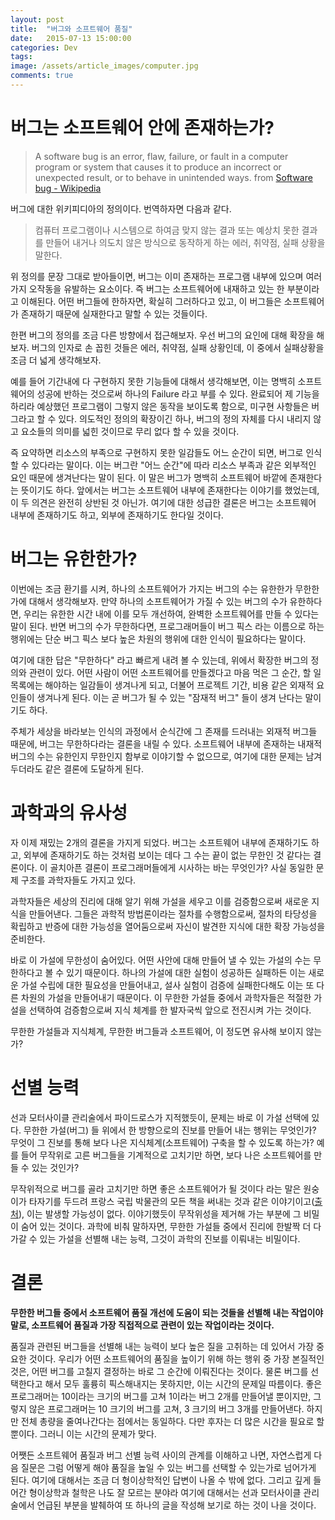 ```yaml
---
layout: post
title:  "버그와 소프트웨어 품질"
date:   2015-07-13 15:00:00
categories: Dev
tags: 
image: /assets/article_images/computer.jpg
comments: true
---
```

# 버그는 소프트웨어 안에 존재하는가?
> A software bug is an error, flaw, failure, or fault in a computer program or system that causes it to produce an incorrect or unexpected result, or to behave in unintended ways. from [Software bug - Wikipedia](https://en.wikipedia.org/wiki/Software_bug)

버그에 대한 위키피디아의 정의이다. 번역하자면 다음과 같다.

> 컴퓨터 프로그램이나 시스템으로 하여금 맞지 않는 결과 또는 예상치 못한 결과를 만들어 내거나 의도치 않은 방식으로 동작하게 하는 에러, 취약점, 실패 상황을 말한다.

위 정의를 문장 그대로 받아들이면, 버그는 이미 존재하는 프로그램 내부에 있으며 여러가지 오작동을 유발하는 요소이다. 즉 버그는 소프트웨어에 내재하고 있는 한 부분이라고 이해된다. 어떤 버그들에 한하자면, 확실히 그러하다고 있고, 이 버그들은 소프트웨어가 존재하기 때문에 실재한다고 말할 수 있는 것들이다.

한편 버그의 정의를 조금 다른 방향에서 접근해보자. 우선 버그의 요인에 대해 확장을 해보자. 버그의 인자로 손 꼽힌 것들은 에러, 취약점, 실패 상황인데, 이 중에서 실패상황을 조금 더 넓게 생각해보자.

예를 들어 기간내에 다 구현하지 못한 기능들에 대해서 생각해보면, 이는 명백히 소프트웨어의 성공에 반하는 것으로써 하나의 Failure 라고 부를 수 있다. 완료되어 제 기능을 하리라 예상했던 프로그램이 그렇지 않은 동작을 보이도록 함으로, 미구현 사항들은 버그라고 할 수 있다. 의도적인 정의의 확장이긴 하나, 버그의 정의 자체를 다시 내리지 않고 요소들의 의미를 넓힌 것이므로 무리 없다 할 수 있을 것이다. 

즉 요약하면 리소스의 부족으로 구현하지 못한 일감들도 어느 순간이 되면, 버그로 인식할 수 있다라는 말이다. 이는 버그란 "어느 순간"에 따라 리소스 부족과 같은 외부적인 요인 때문에 생겨난다는 말이 된다. 이 말은 버그가 명백히 소프트웨어 바깥에 존재한다는 뜻이기도 하다. 앞에서는 버그는 소프트웨어 내부에 존재한다는 이야기를 했었는데, 이 두 의견은 완전히 상반된 것 아닌가. 여기에 대한 성급한 결론은 버그는 소프트웨어 내부에 존재하기도 하고, 외부에 존재하기도 한다일 것이다.

# 버그는 유한한가?
이번에는 조금 환기를 시켜, 하나의 소프트웨어가 가지는 버그의 수는 유한한가 무한한가에 대해서 생각해보자. 만약 하나의 소프트웨어가 가질 수 있는 버그의 수가 유한하다면, 우리는 유한한 시간 내에 이를 모두 개선하여, 완벽한 소프트웨어를 만들 수 있다는 말이 된다. 반면 버그의 수가 무한하다면, 프로그래머들이 버그 픽스 라는 이름으로 하는 행위에는 단순 버그 픽스 보다 높은 차원의 행위에 대한 인식이 필요하다는 말이다.

여기에 대한 답은 "무한하다" 라고 빠르게 내려 볼 수 있는데, 위에서 확장한 버그의 정의와 관련이 있다. 어떤 사람이 어떤 소프트웨어를 만들겠다고 마음 먹은 그 순간, 할 일 목록에는 해야하는 일감들이 생겨나게 되고, 더불어 프로젝트 기간, 비용 같은 외재적 요인들이 생겨나게 된다. 이는 곧 버그가 될 수 있는 "잠재적 버그" 들이 생겨 난다는 말이기도 하다.

주체가 세상을 바라보는 인식의 과정에서 순식간에 그 존재를 드러내는 외재적 버그들 때문에, 버그는 무한하다라는 결론을 내릴 수 있다. 소프트웨어 내부에 존재하는 내재적 버그의 수는 유한인지 무한인지 함부로 이야기할 수 없으므로, 여기에 대한 문제는 남겨두더라도 같은 결론에 도달하게 된다.

# 과학과의 유사성
자 이제 재밌는 2개의 결론을 가지게 되었다. 버그는 소프트웨어 내부에 존재하기도 하고, 외부에 존재하기도 하는 것처럼 보이는 데다 그 수는 끝이 없는 무한인 것 같다는 결론이다. 이 골치아픈 결론이 프로그래머들에게 시사하는 바는 무엇인가? 사실 동일한 문제 구조를 과학자들도 가지고 있다.

과학자들은 세상의 진리에 대해 알기 위해 가설을 세우고 이를 검증함으로써 새로운 지식을 만들어낸다. 그들은 과학적 방법론이라는 절차를 수행함으로써, 절차의 타당성을 확립하고 반증에 대한 가능성을 열어둠으로써 자신이 발견한 지식에 대한 확장 가능성을 준비한다.

바로 이 가설에 무한성이 숨어있다. 어떤 사안에 대해 만들어 낼 수 있는 가설의 수는 무한하다고 볼 수 있기 때문이다. 하나의 가설에 대한 실험이 성공하든 실패하든 이는 새로운 가설 수립에 대한 필요성을 만들어내고, 설사 실험이 검증에 실패한다해도 이는 또 다른 차원의 가설을 만들어내기 때문이다. 이 무한한 가설들 중에서 과학자들은 적절한 가설을 선택하여 검증함으로써 지식 체계를 한 발자국씩 앞으로 전진시켜 가는 것이다.

무한한 가설들과 지식체계, 무한한 버그들과 소프트웨어, 이 정도면 유사해 보이지 않는가?

# 선별 능력
선과 모터사이클 관리술에서 파이드로스가 지적했듯이, 문제는 바로 이 가설 선택에 있다. 무한한 가설(버그) 들 위에서 한 방향으로의 진보를 만들어 내는 행위는 무엇인가? 무엇이 그 진보를 통해 보다 나은 지식체계(소프트웨어) 구축을 할 수 있도록 하는가? 예를 들어 무작위로 고른 버그들을 기계적으로 고치기만 하면, 보다 나은 소프트웨어를 만들 수 있는 것인가?

무작위적으로 버그를 골라 고치기만 하면 좋은 소프트웨어가 될 것이다 라는 말은 원숭이가 타자기를 두드려 프랑스 국립 박물관의 모든 책을 써내는 것과 같은 이야기이고([출처](https://ko.wikipedia.org/wiki/%EB%AC%B4%ED%95%9C_%EC%9B%90%EC%88%AD%EC%9D%B4_%EC%A0%95%EB%A6%AC)), 이는 발생할 가능성이 없다. 이야기했듯이 무작위성을 제거해 가는 부분에 그 비밀이 숨어 있는 것이다. 과학에 비춰 말하자면, 무한한 가설들 중에서 진리에 한발짝 더 다가갈 수 있는 가설을 선별해 내는 능력, 그것이 과학의 진보를 이뤄내는 비밀이다.

# 결론
**무한한 버그들 중에서 소프트웨어 품질 개선에 도움이 되는 것들을 선별해 내는 작업이야 말로, 소프트웨어 품질과 가장 직접적으로 관련이 있는 작업이라는 것이다.**

품질과 관련된 버그들을 선별해 내는 능력이 보다 높은 질을 고취하는 데 있어서 가장 중요한 것이다. 우리가 어떤 소프트웨어의 품질을 높이기 위해 하는 행위 중 가장 본질적인 것은, 어떤 버그를 고칠지 결정하는 바로 그 순간에 이뤄진다는 것이다. 물론 버그를 선택한다고 해서 모두 훌륭히 픽스해내지는 못하지만, 이는 시간의 문제일 따름이다. 좋은 프로그래머는 10이라는 크기의 버그를 고쳐 1이라는 버그 2개를 만들어낼 뿐이지만, 그렇지 않은 프로그래머는 10 크기의 버그를 고쳐, 3 크기의 버그 3개를 만들어낸다. 하지만 전체 총량을 줄여나간다는 점에서는 동일하다. 다만 후자는 더 많은 시간을 필요로 할 뿐이다. 그러니 이는 시간의 문제가 맞다.

어쨋든 소프트웨어 품질과 버그 선별 능력 사이의 관계를 이해하고 나면, 자연스럽게 다음 질문은 그럼 어떻게 해야 품질을 높일 수 있는 버그를 선택할 수 있는가로 넘어가게 된다. 여기에 대해서는 조금 더 형이상학적인 답변이 나올 수 밖에 없다. 그리고 깊게 들어간 형이상학과 철학은 나도 잘 모르는 분야라 여기에 대해서는 선과 모터사이클 관리술에서 언급된 부분을 발췌하여 또 하나의 글을 작성해 보기로 하는 것이 나을 것이다.

